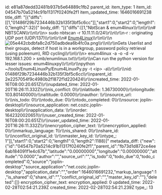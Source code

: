 id: e81a87dedd32481b937b5e64889c1fb2
parent_id: 
item_type: 1
item_id: 04547b70a5214c91b11317f0240fe2f1
item_updated_time: 1646016691238
title_diff: "[{\"diffs\":[[1,\"01486f29b7234446b32b135f3bf5c6cc\"]],\"start1\":0,\"start2\":0,\"length1\":0,\"length2\":32}]"
body_diff: "[{\"diffs\":[[1,\"NbtScan & enum4linux\\\r\\\n\\\r\\\n# NBTSCAN\\\r\\\n\\\r\\\n> sudo nbtscan -r 10.11.11.0/24\\\r\\\n\\\r\\\n-r : originating UDP port (UDP/137)\\\r\\\n\\\r\\\n# <ins>Enum4Linux</ins>\\\r\\\n\\\r\\\n![05e442cbdbfa8c2d750adbdea6b4fc0a.png](:/fb4c97a763704c1bb50d801b2e0be1c2)\\\r\\\n\\\r\\\nGets Userlist and their groups, detect if host is in a workgroup, password policy retrieval (using poleenum), RID cycling\\\r\\\n\\\r\\\n> enum4linux -a -o -d -v 192.168.1.200 > smb/enumlinux.txt\\\r\\\n\\\r\\\nCan run the python version for lesser issues: enum4linuxpy\\\r\\\n\\\r\\\npython ~/tools/Enum4LinuxPy/Enum4LinuxPy.py -t &lt;ip&gt; -a\\\r\\\n\\\r\\\nid: 01486f29b7234446b32b135f3bf5c6cc\\\r\\\nparent_id: 2e2257054f9c4980b2f1872f1d220424\\\r\\\ncreated_time: 2022-01-16T08:00:20.651Z\\\r\\\nupdated_time: 2022-01-20T16:26:11.332Z\\\r\\\nis_conflict: 0\\\r\\\nlatitude: 1.36730000\\\r\\\nlongitude: 103.80140000\\\r\\\naltitude: 0.0000\\\r\\\nauthor: \\\r\\\nsource_url: \\\r\\\nis_todo: 0\\\r\\\ntodo_due: 0\\\r\\\ntodo_completed: 0\\\r\\\nsource: joplin-desktop\\\r\\\nsource_application: net.cozic.joplin-desktop\\\r\\\napplication_data: \\\r\\\norder: 1642320020651\\\r\\\nuser_created_time: 2022-01-16T08:00:20.651Z\\\r\\\nuser_updated_time: 2022-01-20T16:26:11.332Z\\\r\\\nencryption_cipher_text: \\\r\\\nencryption_applied: 0\\\r\\\nmarkup_language: 1\\\r\\\nis_shared: 0\\\r\\\nshare_id: \\\r\\\nconflict_original_id: \\\r\\\nmaster_key_id: \\\r\\\ntype_: 1\"]],\"start1\":0,\"start2\":0,\"length1\":0,\"length2\":1188}]"
metadata_diff: {"new":{"id":"04547b70a5214c91b11317f0240fe2f1","parent_id":"fb73d1d872ce4ee6ab184091f1e4c67b","latitude":"0.00000000","longitude":"0.00000000","altitude":"0.0000","author":"","source_url":"","is_todo":0,"todo_due":0,"todo_completed":0,"source":"joplin-desktop","source_application":"net.cozic.joplin-desktop","application_data":"","order":1646016691232,"markup_language":1,"is_shared":0,"share_id":"","conflict_original_id":"","master_key_id":""},"deleted":[]}
encryption_cipher_text: 
encryption_applied: 0
updated_time: 2022-02-28T02:54:21.239Z
created_time: 2022-02-28T02:54:21.239Z
type_: 13